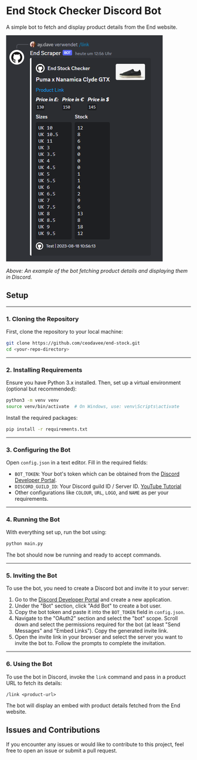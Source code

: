 # End Stock Checker Discord Bot

A simple bot to fetch and display product details from the End website.

![Example Image](example.png)

*Above: An example of the bot fetching product details and displaying them in Discord.*

## Setup
---

### 1. Cloning the Repository

First, clone the repository to your local machine:

```bash
git clone https://github.com/ceodavee/end-stock.git
cd <your-repo-directory>
```
---

### 2. Installing Requirements

Ensure you have Python 3.x installed. Then, set up a virtual environment (optional but recommended):

```bash
python3 -m venv venv
source venv/bin/activate  # On Windows, use: venv\Scripts\activate
```

Install the required packages:

```bash
pip install -r requirements.txt
```
---

### 3. Configuring the Bot

Open `config.json` in a text editor. Fill in the required fields:

- `BOT_TOKEN`: Your bot's token which can be obtained from the [Discord Developer Portal](https://discord.com/developers/applications).
- `DISCORD_GUILD_ID`: Your Discord guild ID / Server ID. [YouTube Tutorial](https://www.youtube.com/watch?v=NLWtSHWKbAI)
- Other configurations like `COLOUR`, `URL`, `LOGO`, and `NAME` as per your requirements.
---
### 4. Running the Bot

With everything set up, run the bot using:

```bash
python main.py
```

The bot should now be running and ready to accept commands.

---
### 5. Inviting the Bot

To use the bot, you need to create a Discord bot and invite it to your server:

1. Go to the [Discord Developer Portal](https://discord.com/developers/applications) and create a new application.
2. Under the "Bot" section, click "Add Bot" to create a bot user.
3. Copy the bot token and paste it into the `BOT_TOKEN` field in `config.json`.
4. Navigate to the "OAuth2" section and select the "bot" scope. Scroll down and select the permissions required for the bot (at least "Send Messages" and "Embed Links"). Copy the generated invite link.
5. Open the invite link in your browser and select the server you want to invite the bot to. Follow the prompts to complete the invitation.
---
### 6. Using the Bot

To use the bot in Discord, invoke the `link` command and pass in a product URL to fetch its details:

```
/link <product-url>
```

The bot will display an embed with product details fetched from the End website.

## Issues and Contributions

If you encounter any issues or would like to contribute to this project, feel free to open an issue or submit a pull request.
